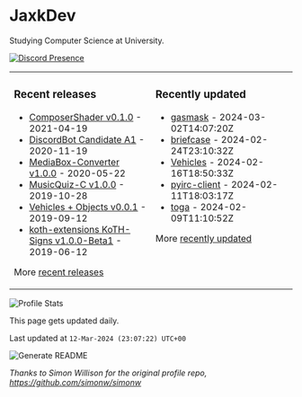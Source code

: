 # JaxkDev
Studying Computer Science at University.

[![Discord Presence](https://lanyard.cnrad.dev/api/282819886198030336)](https://discord.com/users/282819886198030336)

<table><tr><td valign="top" width="50%">

### Recent releases
<!-- recent_releases starts -->
* [ComposerShader v0.1.0](https://github.com/JaxkDev/ComposerShader/releases/tag/0.1.0) - 2021-04-19
* [DiscordBot Candidate A1](https://github.com/DiscordBot-PMMP/DiscordBot/releases/tag/1.0.0_A1) - 2020-11-19
* [MediaBox-Converter v1.0.0](https://github.com/JaxkDev/MediaBox-Converter/releases/tag/1.0.0) - 2020-05-22
* [MusicQuiz-C v1.0.0](https://github.com/JaxkDev/MusicQuiz-C/releases/tag/1.0.0) - 2019-10-28
* [Vehicles + Objects v0.0.1](https://github.com/JaxkDev/Vehicles/releases/tag/0.0.1) - 2019-09-12
* [koth-extensions KoTH-Signs v1.0.0-Beta1](https://github.com/JaxkDev/koth-extensions/releases/tag/KoTH-Signs%401.0.0-Beta1) - 2019-06-12
<!-- recent_releases ends -->
More [recent releases](https://github.com/JaxkDev/JaxkDev/blob/master/releases.md)
</td><td valign="top" width="50%">

### Recently updated
<!-- recent_updates starts -->
* [gasmask](https://github.com/JaxkDev/gasmask) - 2024-03-02T14:07:20Z
* [briefcase](https://github.com/JaxkDev/briefcase) - 2024-02-24T23:10:32Z
* [Vehicles](https://github.com/JaxkDev/Vehicles) - 2024-02-16T18:50:33Z
* [pyirc-client](https://github.com/JaxkDev/pyirc-client) - 2024-02-11T18:03:17Z
* [toga](https://github.com/JaxkDev/toga) - 2024-02-09T11:10:52Z
<!-- recent_updates ends -->
More [recently updated](https://github.com/JaxkDev?tab=repositories)
</td>
</tr></table>

![Profile Stats](https://github-readme-stats.vercel.app/api?username=JaxkDev&theme=dark&show_icons=true&title_color=fff&text_color=fff&count_private=true)

This page gets updated daily.
<!-- updated_at starts -->
Last updated at `12-Mar-2024 (23:07:22) UTC+00`
<!-- updated_at ends -->

![Generate README](https://github.com/JaxkDev/JaxkDev/workflows/Generate%20README/badge.svg)

*Thanks to Simon Willison for the original profile repo, https://github.com/simonw/simonw*

